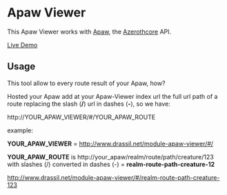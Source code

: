 # Apaw Viewer

This Apaw Viewer works with [Apaw](https://github.com/azerothcore/apaw.git), the [Azerothcore](https://github.com/azerothcore) API.

[Live Demo](http://www.drassil.net/module-apaw-viewer/#/)

## Usage

This tool allow to every route result of your Apaw, how?

Hosted your Apaw add at your Apaw-Viewer index url the full url path of a route replacing the slash (**/**) url in dashes (**-**), so we have:

http://YOUR_APAW_VIEWER/#/YOUR_APAW_ROUTE

example:

**YOUR_APAW_VIEWER** = http://www.drassil.net/module-apaw-viewer/#/

**YOUR_APAW_ROUTE** is http://your_apaw/realm/route/path/creature/123 with slashes (/) converted in dashes (-) = **realm-route-path-creature-12**

http://www.drassil.net/module-apaw-viewer/#/realm-route-path-creature-123
